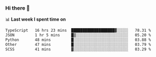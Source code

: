 ### Hi there 👋

<!--
**DBvc/DBvc** is a ✨ _special_ ✨ repository because its `README.md` (this file) appears on your GitHub profile.

Here are some ideas to get you started:

- 🔭 I’m currently working on ...
- 🌱 I’m currently learning ...
- 👯 I’m looking to collaborate on ...
- 🤔 I’m looking for help with ...
- 💬 Ask me about ...
- 📫 How to reach me: ...
- 😄 Pronouns: ...
- ⚡ Fun fact: ...
-->

📊 **Last week I spent time on**
<!--START_SECTION:waka-->

```txt
TypeScript   16 hrs 23 mins  ███████████████████▓░░░░░   78.31 %
JSON         1 hr 5 mins     █▒░░░░░░░░░░░░░░░░░░░░░░░   05.20 %
Python       48 mins         █░░░░░░░░░░░░░░░░░░░░░░░░   03.88 %
Other        47 mins         █░░░░░░░░░░░░░░░░░░░░░░░░   03.79 %
SCSS         41 mins         ▓░░░░░░░░░░░░░░░░░░░░░░░░   03.29 %
```

<!--END_SECTION:waka-->
